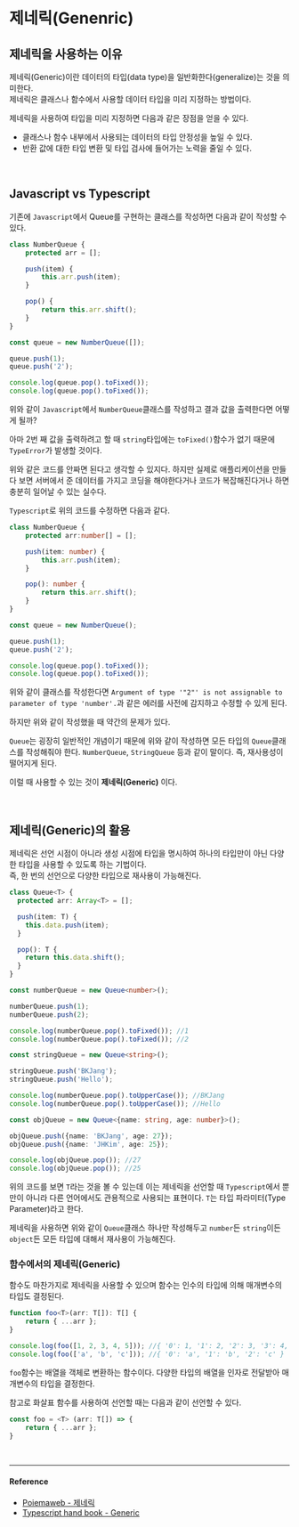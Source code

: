 # 제네릭(Genenric)

## 제네릭을 사용하는 이유

제네릭(Generic)이란 데이터의 타입(data type)을 일반화한다(generalize)는 것을 의미한다.<br/>
제네릭은 클래스나 함수에서 사용할 데이터 타입을 미리 지정하는 방법이다.

제네릭을 사용하여 타입을 미리 지정하면 다음과 같은 장점을 얻을 수 있다.

- 클래스나 함수 내부에서 사용되는 데이터의 타입 안정성을 높일 수 있다.
- 반환 값에 대한 타입 변환 및 타입 검사에 들어가는 노력을 줄일 수 있다.

<br/>

## Javascript vs Typescript

기존에 `Javascript`에서 Queue를 구현하는 클래스를 작성하면 다음과 같이 작성할 수 있다.

```js
class NumberQueue {
    protected arr = [];

    push(item) {
        this.arr.push(item);
    }

    pop() {
        return this.arr.shift();
    }
}

const queue = new NumberQueue([]);

queue.push(1);
queue.push('2');

console.log(queue.pop().toFixed());
console.log(queue.pop().toFixed());
``` 

위와 같이 `Javascript`에서 `NumberQueue`클래스를 작성하고 결과 값을 출력한다면 어떻게 될까?

아마 2번 째 값을 출력하려고 할 때 `string`타입에는 `toFixed()`함수가 없기 때문에 `TypeError`가 발생할 것이다. 

위와 같은 코드를 안짜면 된다고 생각할 수 있지다. 하지만 실제로 애플리케이션을 만들다 보면 서버에서 준 데이터를 가지고 코딩을 해야한다거나 코드가 복잡해진다거나 하면 충분히 일어날 수 있는 실수다.

`Typescript`로 위의 코드를 수정하면 다음과 같다.

```ts
class NumberQueue {
    protected arr:number[] = [];

    push(item: number) {
        this.arr.push(item);
    }

    pop(): number {
        return this.arr.shift();
    }
}

const queue = new NumberQueue();

queue.push(1);
queue.push('2');

console.log(queue.pop().toFixed());
console.log(queue.pop().toFixed());
```

위와 같이 클래스를 작성한다면 `Argument of type '"2"' is not assignable to parameter of type 'number'.`과 같은 에러를 사전에 감지하고 수정할 수 있게 된다.

하지만 위와 같이 작성했을 때 약간의 문제가 있다.

`Queue`는 굉장히 일반적인 개념이기 때문에 위와 같이 작성하면 모든 타입의 `Queue`클래스를 작성해줘야 한다. `NumberQueue`, `StringQueue` 등과 같이 말이다. 즉, 재사용성이 떨어지게 된다.

이럴 때 사용할 수 있는 것이 **제네릭(Generic)** 이다.

<br/>

## 제네릭(Generic)의 활용

제네릭은 선언 시점이 아니라 생성 시점에 타입을 명시하여 하나의 타입만이 아닌 다양한 타입을 사용할 수 있도록 하는 기법이다.<br/> 즉, 한 번의 선언으로 다양한 타입으로 재사용이 가능해진다.

```ts
class Queue<T> {
  protected arr: Array<T> = [];

  push(item: T) {
    this.data.push(item);
  }

  pop(): T {
    return this.data.shift();
  }
}

const numberQueue = new Queue<number>();

numberQueue.push(1);
numberQueue.push(2);

console.log(numberQueue.pop().toFixed()); //1
console.log(numberQueue.pop().toFixed()); //2

const stringQueue = new Queue<string>();

stringQueue.push('BKJang');
stringQueue.push('Hello');

console.log(numberQueue.pop().toUpperCase()); //BKJang
console.log(numberQueue.pop().toUpperCase()); //Hello

const objQueue = new Queue<{name: string, age: number}>();

objQueue.push({name: 'BKJang', age: 27}); 
objQueue.push({name: 'JHKim', age: 25});

console.log(objQueue.pop()); //27
console.log(objQueue.pop()); //25
```

위의 코드를 보면 `T`라는 것을 볼 수 있는데 이는 제네릭을 선언할 때 `Typescript`에서 뿐만이 아니라 다른 언어에서도 관용적으로 사용되는 표현이다. `T`는 타입 파라미터(Type Parameter)라고 한다.

제네릭을 사용하면 위와 같이 `Queue`클래스 하나만 작성해두고 `number`든 `string`이든 `object`든 모든 타입에 대해서 재사용이 가능해진다.

### 함수에서의 제네릭(Generic)

함수도 마찬가지로 제네릭을 사용할 수 있으며 함수는 인수의 타입에 의해 매개변수의 타입도 결정된다.

```ts
function foo<T>(arr: T[]): T[] {
    return { ...arr };
}

console.log(foo([1, 2, 3, 4, 5])); //{ '0': 1, '1': 2, '2': 3, '3': 4, '4': 5 }
console.log(foo(['a', 'b', 'c'])); //{ '0': 'a', '1': 'b', '2': 'c' }
```

`foo`함수는 배열을 객체로 변환하는 함수이다. 다양한 타입의 배열을 인자로 전달받아 매개변수의 타입을 결정한다.

참고로 화살표 함수를 사용하여 선언할 때는 다음과 같이 선언할 수 있다.

```ts
const foo = <T> (arr: T[]) => {
    return { ...arr };
}
```

<br/>

---

#### Reference

- [Poiemaweb - 제네릭](https://poiemaweb.com/typescript-generic)
- [Typescript hand book - Generic](https://www.typescriptlang.org/docs/handbook/generics.html)